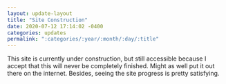 ```yaml
---
layout: update-layout
title: "Site Construction"
date: 2020-07-12 17:14:02 -0400
categories: updates
permalink: ":categories/:year/:month/:day/:title"
---
```


This site is currently under construction, but still accessible because I accept that this will never be completely finished. Might as well put it out there on the internet. Besides, seeing the site progress is pretty satisfying. 